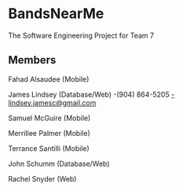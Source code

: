 # BandsNearMe

The Software Engineering Project for Team 7

Members
-----------------
Fahad Alsaudee (Mobile)

James Lindsey (Database/Web)
-(904) 864-5205
-lindsey.jamesc@gmail.com

Samuel McGuire (Mobile)

Merrillee Palmer (Mobile)

Terrance Santilli (Mobile)

John Schumm (Database/Web)

Rachel Snyder (Web)
